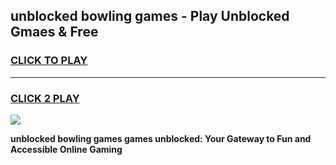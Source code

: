 
## unblocked bowling games - Play Unblocked Gmaes & Free
<h3>
<a href="https://news.freeplayer.one?title=unblocked_bowling_games&ref=16F">CLICK TO PLAY</a></h3>
<hr>

<h3>
<a href="https://news.freeplayer.one?title=unblocked_bowling_games&ref=16F">CLICK 2 PLAY</a>
  
</h3>

<a href="https://news.freeplayer.one?title=unblocked_bowling_games&ref=16F/"><img src="https://clearcache.store/games.png"></a>


**unblocked bowling games games unblocked: Your Gateway to Fun and Accessible Online Gaming**
